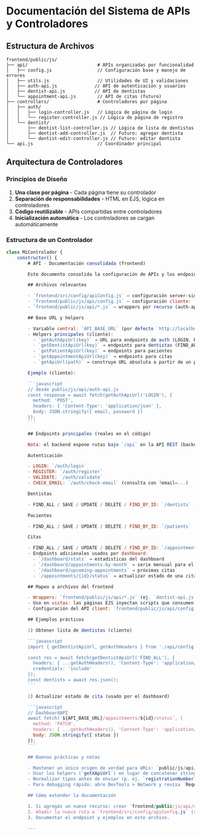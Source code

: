 # Documentación del Sistema de APIs y Controladores

## Estructura de Archivos

```
frontend/public/js/
├── api/                          # APIs organizadas por funcionalidad
│   ├── config.js                 // Configuración base y manejo de errores
│   ├── utils.js                  // Utilidades de UI y validaciones
│   ├── auth-api.js              // API de autenticación y usuarios
│   ├── dentist-api.js           // API de dentistas
│   └── appointment-api.js        // API de citas (futuro)
├── controllers/                  # Controladores por página
│   ├── auth/
│   │   ├── login-controller.js   // Lógica de página de login
│   │   └── register-controller.js // Lógica de página de registro
│   └── dentist/
│       ├── dentist-list-controller.js // Lógica de lista de dentistas
│       ├── dentist-add-controller.js  // Futuro: agregar dentista
│       └── dentist-edit-controller.js // Futuro: editar dentista
└── api.js                        // Coordinador principal
```

## Arquitectura de Controladores

### Principios de Diseño

1. **Una clase por página** - Cada página tiene su controlador
2. **Separación de responsabilidades** - HTML en EJS, lógica en controladores
3. **Código reutilizable** - APIs compartidas entre controladores
4. **Inicialización automática** - Los controladores se cargan automáticamente

### Estructura de un Controlador

```javascript
class MiControlador {
    constructor() {
        # API - Documentación consolidada (frontend)

        Este documento consolida la configuración de APIs y los endpoints usados por el frontend. Está sincronizado con los helpers y módulos en `frontend/public/js` y la configuración en `frontend/src/config/apiConfig.js`.

        ## Archivos relevantes

        - `frontend/src/config/apiConfig.js` — configuración server-side para helpers (usada por controladores Node)
        - `frontend/public/js/api/config.js` — configuración cliente: `API_BASE_URL`, funciones helper (ej. `getAuthApiUrl`, `getDentistApiUrl`, etc.)
        - `frontend/public/js/api/*.js` — wrappers por recurso (auth-api.js, dentist-api.js, patient-api.js, appointment-api.js)

        ## Base URL y helpers

        - Variable central: `API_BASE_URL` (por defecto `http://localhost:8080`). En el cliente se exporta desde `public/js/api/config.js`.
        - Helpers principales (cliente):
          - `getAuthApiUrl(key)` → URL para endpoints de auth (LOGIN, REGISTER, VALIDATE, CHECK_EMAIL...)
          - `getDentistApiUrl(key)` → endpoints para dentistas (FIND_ALL, SAVE, UPDATE, DELETE, FIND_BY_ID)
          - `getPatientApiUrl(key)` → endpoints para pacientes
          - `getAppointmentApiUrl(key)` → endpoints para citas
          - `getApiUrl(path)` → construye URL absoluta a partir de un path

        Ejemplo (cliente):

        ```javascript
        // desde public/js/api/auth-api.js
        const response = await fetch(getAuthApiUrl('LOGIN'), {
          method: 'POST',
          headers: { 'Content-Type': 'application/json' },
          body: JSON.stringify({ email, password })
        });
        ```

        ## Endpoints principales (reales en el código)

        Nota: el backend expone rutas bajo `/api` en la API REST (backend Java). En el frontend, los wrappers usan paths como `/dentists`, `/patients`, `/appointments` sobre la `API_BASE_URL`.

        Autenticación

        - LOGIN: `/auth/login`
        - REGISTER: `/auth/register`
        - VALIDATE: `/auth/validate`
        - CHECK_EMAIL: `/auth/check-email` (consulta con ?email=...)

        Dentistas

        - FIND_ALL / SAVE / UPDATE / DELETE / FIND_BY_ID: `/dentists` (métodos HTTP según operación)

        Pacientes

        - FIND_ALL / SAVE / UPDATE / DELETE / FIND_BY_ID: `/patients`

        Citas

        - FIND_ALL / SAVE / UPDATE / DELETE / FIND_BY_ID: `/appointments`
        - Endpoints adicionales usados por dashboard:
          - `/dashboard/stats` → estadísticas del dashboard
          - `/dashboard/appointments-by-month` → serie mensual para el gráfico
          - `/dashboard/upcoming-appointments` → próximas citas
          - `/appointments/{id}/status` → actualizar estado de una cita (PATCH)

        ## Mapeo a archivos del frontend

        - Wrappers: `frontend/public/js/api/*.js` (ej. `dentist-api.js`, `patient-api.js`, `auth-api.js`, `appointment-api.js`)
        - Uso en vistas: las páginas EJS inyectan scripts que consumen estos wrappers y los controladores UI en `public/js/*-controller.js`.
        - Configuración del API client: `frontend/public/js/api/config.js` (exporta `API_BASE_URL` y helpers `get*ApiUrl`).

        ## Ejemplos prácticos

        1) Obtener lista de dentistas (cliente)

        ```javascript
        import { getDentistApiUrl, getAuthHeaders } from './api/config.js';

        const res = await fetch(getDentistApiUrl('FIND_ALL'), {
          headers: { ...getAuthHeaders(), 'Content-Type': 'application/json' },
          credentials: 'include'
        });
        const dentists = await res.json();
        ```

        2) Actualizar estado de cita (usado por el dashboard)

        ```javascript
        // DashboardAPI
        await fetch(`${API_BASE_URL}/appointments/${id}/status`, {
          method: 'PATCH',
          headers: { ...getAuthHeaders(), 'Content-Type': 'application/json' },
          body: JSON.stringify({ status })
        });
        ```

        ## Buenas prácticas y notas

        - Mantener un único origen de verdad para URLs: `public/js/api/config.js` y `frontend/src/config/apiConfig.js`.
        - Usar los helpers (`getXApiUrl`) en lugar de concatenar strings para evitar inconsistencias.
        - Normalizar tipos antes de enviar (p. ej. `registrationNumber` como String cuando el backend valida longitud).
        - Para debugging rápido: abre DevTools > Network y revisa `Request Payload` + `Response` para cualquier 400/409.

        ## Cómo extender la documentación

        1. Si agregás un nuevo recurso: crear `frontend/public/js/api/new-resource-api.js` siguiendo el patrón.
        2. Añadir la nueva ruta a `frontend/src/config/apiConfig.js` (si lo usás server-side) y a `public/js/api/config.js` (cliente).
        3. Documentar el endpoint y ejemplos en este archivo.

        ---
